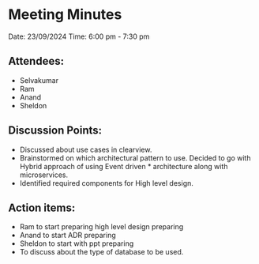 # Meeting Minutes

Date: 23/09/2024
Time: 6:00 pm - 7:30 pm

## Attendees:

* Selvakumar
* Ram
* Anand
* Sheldon

## Discussion Points:

* Discussed about use cases in clearview.
* Brainstormed on which architectural pattern to use. Decided to go with Hybrid approach of using Event driven * architecture along with microservices.
* Identified required components for High level design.

## Action items:

* Ram to start preparing high level design preparing
* Anand to start ADR preparing
* Sheldon to start with ppt preparing
* To discuss about the type of database to be used.